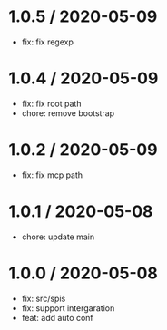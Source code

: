 
1.0.5 / 2020-05-09
==================

  * fix: fix regexp

1.0.4 / 2020-05-09
==================

  * fix: fix root path
  * chore: remove bootstrap

1.0.2 / 2020-05-09
==================

  * fix: fix mcp path


1.0.1 / 2020-05-08
==================

  * chore: update main

1.0.0 / 2020-05-08
==================

  * fix: src/spis
  * fix: support intergaration
  * feat: add auto conf
